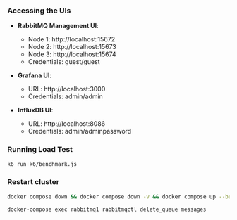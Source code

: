 ### Accessing the UIs

- **RabbitMQ Management UI**:
  - Node 1: http://localhost:15672 
  - Node 2: http://localhost:15673
  - Node 3: http://localhost:15674
  - Credentials: guest/guest

- **Grafana UI**:
  - URL: http://localhost:3000
  - Credentials: admin/admin

- **InfluxDB UI**:
  - URL: http://localhost:8086
  - Credentials: admin/adminpassword

### Running Load Test

```bash
k6 run k6/benchmark.js
```

### Restart cluster
```bash
docker compose down && docker compose down -v && docker compose up --build --force-recreate
```
```bash
docker-compose exec rabbitmq1 rabbitmqctl delete_queue messages
```

